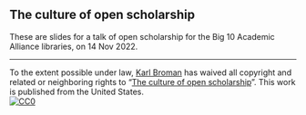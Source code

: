 ## The culture of open scholarship

These are slides for a talk of open scholarship for the Big 10
Academic Alliance libraries, on 14 Nov 2022.

<!--
Slides (pdf): [bit.ly/datamgmt2022](https://bit.ly/datamgmt2022)
-->

---

To the extent possible under law,
[Karl Broman](http://github.com/kbroman) has waived all copyright and
related or neighboring rights to
&ldquo;[The culture of open scholarship](https://github.com/kbroman/Talk_Big10Libs)&rdquo;.
This work is published from the United States.
<br/>
[![CC0](https://i.creativecommons.org/p/zero/1.0/88x31.png)](https://creativecommons.org/publicdomain/zero/1.0/)
